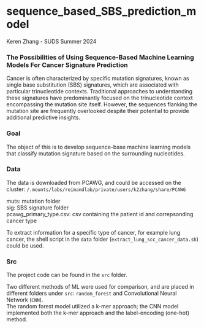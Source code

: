 # sequence_based_SBS_prediction_model

Keren Zhang - SUDS Summer 2024

### The Possibilities of Using Sequence-Based Machine Learning Models For Cancer Signature Prediction

Cancer is often characterized by specific mutation signatures, known as single base substitution (SBS) signatures, which are associated with particular trinucleotide contexts. Traditional approaches to understanding these signatures have predominantly focused on the trinucleotide context encompassing the mutation site itself. However, the sequences flanking the mutation site are frequently overlooked despite their potential to provide additional predictive insights. 

### Goal
The object of this is to develop sequence-base machine learning models that classify mutation signature based on the surrounding nucleotides. 

### Data

The data is downloaded from PCAWG, and could be accessed on the cluster: 
```/.mounts/labs/reimandlab/private/users/k2zhang/share/PCAWG```

muts: mutation folder  
sig: SBS signature folder  
pcawg_primary_type.csv: csv containing the patient id and correpsonding cancer type  

To extract information for a specific type of cancer, for example lung cancer, the shell script in the ```data``` folder (```extract_lung_scc_cancer_data.sh```) could be used. 

### Src
The project code can be found in the ```src``` folder. 

Two different methods of ML were used for comparison, and are placed in different folders under ```src```:   ```random_forest``` and Convolutional Neural Network (```CNN```).   
The random forest model utilized a k-mer approach; the CNN model implemented both the k-mer approach and the label-encoding (one-hot) method. 


